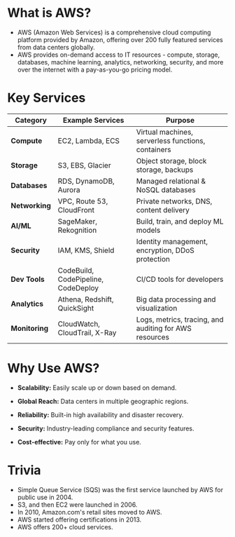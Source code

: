 # What is AWS?

- AWS (Amazon Web Services) is a comprehensive cloud computing platform provided by Amazon, offering over 200 fully featured services from data centers globally.
- AWS provides on-demand access to IT resources - compute, storage, databases, machine learning, analytics, networking, security, and more over the internet with a pay-as-you-go pricing model.

# Key Services

| Category       | Example Services                    | Purpose                                                |
| -------------- | ----------------------------------- | ------------------------------------------------------ |
| **Compute**    | EC2, Lambda, ECS                    | Virtual machines, serverless functions, containers     |
| **Storage**    | S3, EBS, Glacier                    | Object storage, block storage, backups                 |
| **Databases**  | RDS, DynamoDB, Aurora               | Managed relational & NoSQL databases                   |
| **Networking** | VPC, Route 53, CloudFront           | Private networks, DNS, content delivery                |
| **AI/ML**      | SageMaker, Rekognition              | Build, train, and deploy ML models                     |
| **Security**   | IAM, KMS, Shield                    | Identity management, encryption, DDoS protection       |
| **Dev Tools**  | CodeBuild, CodePipeline, CodeDeploy | CI/CD tools for developers                             |
| **Analytics**  | Athena, Redshift, QuickSight        | Big data processing and visualization                  |
| **Monitoring** | CloudWatch, CloudTrail, X-Ray       | Logs, metrics, tracing, and auditing for AWS resources |

# Why Use AWS?

- **Scalability:** Easily scale up or down based on demand.

- **Global Reach:** Data centers in multiple geographic regions.

- **Reliability:** Built-in high availability and disaster recovery.

- **Security:** Industry-leading compliance and security features.

- **Cost-effective:** Pay only for what you use.

# Trivia

- Simple Queue Service (SQS) was the first service launched by AWS for public use in 2004.
- S3, and then EC2 were launched in 2006.
- In 2010, Amazon.com's retail sites moved to AWS.
- AWS started offering certifications in 2013.
- AWS offers 200+ cloud services.

